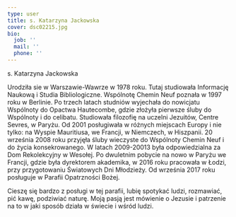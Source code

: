```yaml
---
type: user
title: s. Katarzyna Jackowska
cover: dsc02215.jpg
bio:
  job: ''
  mail: ''
  phone: ''
---
```

<!--StartFragment-->

s. Katarzyna Jackowska

Urodziła sie w Warszawie-Wawrze w 1978 roku. Tutaj studiowała Informację Naukową i Studia Bibliologiczne. Wspólnotę Chemin Neuf poznała w 1997 roku w Berlinie. Po trzech latach studniów wyjechała do nowicjatu Wspólnoty do Opactwa Hautecombe, gdzie złożyła pierwsze śluby do Wspólnoty i do celibatu. Studiowała filozofię na uczelni Jezuitów, Centre Sevres, w Paryżu. Od 2001 posługiwała w różnych miejscach Europy i nie tylko: na Wyspie Mauritiusa, we Francji, w Niemczech, w Hiszpanii. 20 września 2008 roku przyjęła śluby wieczyste do Wspólnoty Chemin Neuf i do życia konsekrowanego. W latach 2009-20013 była odpowiedzialna za Dom Rekolekcyjny w Wesołej. Po dwuletnim pobycie na nowo w Paryżu we Francji, gdzie była dyrektorem akademika, w 2016 roku pracowała w Łodzi, przy przygotowaniu Światowych Dni Młodzieży. Od września 2017 roku posługuje w Parafii Opatrzności Bożej.

Cieszę się bardzo z posługi w tej parafii, lubię spotykać ludzi, rozmawiać, pić kawę, podziwiać naturę. Moją pasją jest mówienie o Jezusie i patrzenie na to w jaki sposób działa w świecie i wśród ludzi.



<!--EndFragment-->
